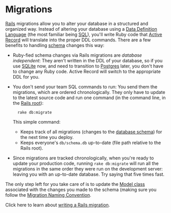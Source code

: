 # Migrations

[Rails](http://www.google.com) migrations allow you to alter your database in a structured and organized way. Instead of altering your database using a [Data Definition Language](http://www.google.com) (the most familiar being [SQL](http://www.google.com)), you'll write Ruby code that [Active Record](https://github.com/brettshollenberger/ruby_wiki/blob/master/Active%20Record.md) will translate into the proper DDL commands. There are a few benefits to handling [schema](https://github.com/brettshollenberger/ruby_wiki/blob/master/Schema.md) changes this way:

* Ruby-fied schema changes via Rails migrations are _database independent_: They aren't written in the DDL of your database, so if you use [SQLite](http://www.google.com) now, and need to transition to [Postgres](http://www.google.com) later, you don't have to change any Ruby code. Active Record will switch to the appropriate DDL for you.
* You don't send your team SQL commands to run: You send them the migrations, which are ordered chronologically. They only have to update to the latest source code and run one command (in the command line, in the [Rails root](https://github.com/brettshollenberger/ruby_wiki/blob/master/Rails%20Root.md)):

		rake db:migrate
		
	This simple command:

	* Keeps track of all migrations (changes to the [database schema](https://github.com/brettshollenberger/ruby_wiki/blob/master/Schema.md)) for the next time you deploy.
	* Keeps everyone's `db/schema.db` up-to-date (file path relative to the Rails root).
* Since migrations are tracked chronologically, when you're ready to update your production code, running `rake db:migrate` will run all the migrations in the same order they were run on the development server: leaving you with an up-to-date database. Try saying that five times fast. 

The only step left for you take care of is to update the [Model class](http://google.com) associated with the changes you made to the schema (making sure you follow the [Migration Naming Convention](https://github.com/brettshollenberger/ruby_wiki/blob/master/Naming%20Migrations.md).

Click here to learn about [writing a Rails migration](http://www.google.com).